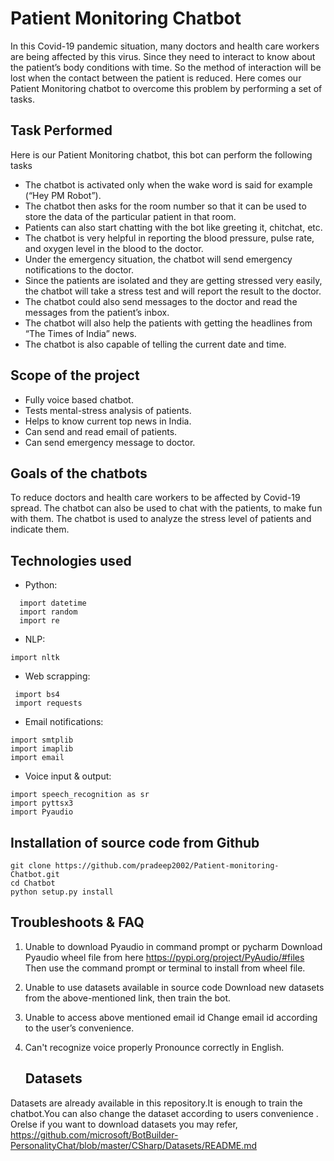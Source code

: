 # Patient Monitoring Chatbot

In this Covid-19 pandemic situation, many doctors and health care workers are being affected by this virus. Since they need to interact to know about the patient’s body conditions with time. So the method of interaction will be lost when the contact between the patient is reduced. Here comes our Patient Monitoring chatbot to overcome this problem by performing a set of tasks.

## Task Performed
Here is our Patient Monitoring chatbot, this bot can perform the following tasks

* The chatbot is activated only when the wake word is said for example (“Hey PM Robot”).
* The chatbot then asks for the room number so that it can be used to store the data of the particular patient in that room.
* Patients can also start chatting with the bot like greeting it, chitchat, etc.
* The chatbot is very helpful in reporting the blood pressure, pulse rate, and oxygen level in the blood to the doctor.
* Under the emergency situation, the chatbot will send emergency notifications to the doctor.
* Since the patients are isolated and they are getting stressed very easily,  the chatbot will take a stress test and will report the result to the doctor.
* The chatbot could also send messages to the doctor and read the messages from the patient’s inbox.
* The chatbot will also help the patients with getting the headlines from “The Times of India”  news.
* The chatbot is also capable of telling the current date and time.


## Scope of the project
* Fully voice based chatbot.
* Tests mental-stress analysis of patients.
* Helps to know current top news in India.
* Can send and read email of patients.
* Can send emergency message to doctor.


## Goals of the chatbots
To reduce doctors and health care workers to be affected by Covid-19 spread. The chatbot can also be used to chat with the patients, to make fun with them. The chatbot is used to analyze the stress level of patients and indicate them.


## Technologies used
* Python:
```
  import datetime
  import random
  import re
  ```
  
 * NLP:
 ```
 import nltk
 ```
 
 * Web scrapping:
 ```
  import bs4
  import requests
  ```
 
 * Email notifications:
 ```
 import smtplib
 import imaplib
 import email
 ```
 
 * Voice input & output:
 ```
 import speech_recognition as sr
 import pyttsx3
 import Pyaudio
 ```
 



## Installation of source code from Github

```
git clone https://github.com/pradeep2002/Patient-monitoring-Chatbot.git
cd Chatbot
python setup.py install
```



## Troubleshoots & FAQ
1. Unable to download Pyaudio in command prompt or pycharm
   Download Pyaudio wheel file from here 
   https://pypi.org/project/PyAudio/#files
   Then use the command prompt or terminal to install from wheel file.
   
2. Unable to use datasets available in source code
   Download new datasets from the above-mentioned link, then train the bot.
   
3. Unable to access above mentioned email id
   Change email id according to the user’s  convenience.
   
4. Can't recognize voice properly
   Pronounce correctly in English.
   
   
   ## Datasets
Datasets are already available in this repository.It is enough to train the chatbot.You can also change the dataset according to users convenience .
Orelse if you want to download datasets you may refer,
https://github.com/microsoft/BotBuilder-PersonalityChat/blob/master/CSharp/Datasets/README.md
